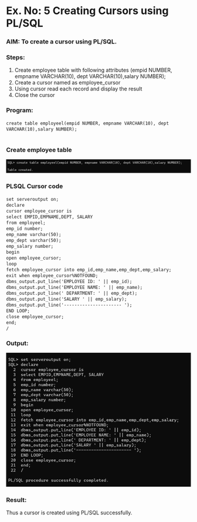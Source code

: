 # Ex. No: 5 Creating Cursors using PL/SQL

### AIM: To create a cursor using PL/SQL.

### Steps:
1. Create employee table with following attributes (empid NUMBER, empname VARCHAR(10), dept VARCHAR(10),salary NUMBER);
2. Create a cursor named as employee_cursor
3. Using cursor read each record and display the result
4. Close the cursor

### Program:
```
create table employeel(empid NUMBER, empname VARCHAR(10), dept VARCHAR(10),salary NUMBER);


```
### Create employee table
![output](./b.png)
### PLSQL Cursor code
```
set serveroutput on;
declare
cursor employee_cursor is
select EMPID,EMPNAME,DEPT, SALARY
from employeel;
emp_id number;
emp_name varchar(50);
emp_dept varchar(50);
emp_salary number;
begin
open employee_cursor;
loop
fetch employee_cursor into emp_id,emp_name,emp_dept,emp_salary;
exit when employee_cursor%NOTFOUND;
dbms_output.put_line('EMPLOYEE ID: ' || emp_id);
dbms_output.put_line('EMPLOYEE NAME: ' || emp_name);
dbms_output.put_line(' DEPARTMENT: ' || emp_dept);
dbms_output.put_line('SALARY ' || emp_salary);
dbms_output.put_line('---------------------- ');
END LOOP;
close employee_cursor;
end;
/
```
### Output:
![output](./a.png)
### Result:
Thus a cursor is created using PL/SQL successfully.

